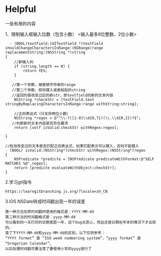 # Helpful
一些有用的内容

1、限制输入框输入位数（包含小数）
		<输入最多8位整数，2位小数>
		
	  - (BOOL)textField:(UITextField *)textField shouldChangeCharactersInRange:(NSRange)range 
	replacementString:(NSString *)string
	{
		//新输入的
		if (string.length == 0) {
			return YES;
		}

	   //第一个参数，被替换字符串的range
	   //第二个参数，即将键入或者粘贴的string
	   //返回的是改变过后的新str，即textfield的新的文本内容
		NSString *checkStr = [textField.text stringByReplacingCharactersInRange:range withString:string];

		//正则表达式（只支持两位小数）
		NSString *regex = @"^\\-?([1-9]\\d{0,7})(\\.\\d{0,2})?$";
	   //判断新的文本内容是否符合要求
		return [self isValid:checkStr withRegex:regex];

	}

	//检测改变过的文本是否匹配正则表达式，如果匹配表示可以键入，否则不能键入
	- (BOOL) isValid:(NSString*)checkStr withRegex:(NSString*)regex
	{
		NSPredicate *predicte = [NSPredicate predicateWithFormat:@"SELF MATCHES %@",regex];
		return [predicte evaluateWithObject:checkStr];
	}

2.学习git指令
	
	https://learngitbranching.js.org/?locale=zh_CN

3.iOS NSDate转成时间戳出现一年的误差
    
    第一种方法在转时间戳时使用的格式是：YYYY-MM-dd
    第二种方法的时间戳格式是：yyyy-MM-dd
    可以看到同一天打印的日期差距一年，这个bug太恶心，而且还是日期在年末的情况下才出现的。
    查了下YYYY-MM-dd和yyyy-MM-dd的区别，以下仅供参考：
    “YYYY format” 是 “ISO week numbering system”，“yyyy format” 是 “Gregorian Calendar”。
    以后处理时间戳可要注意了要使用小写的yyyy就行了

